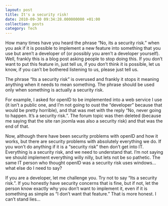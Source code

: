 ```yaml
---
layout: post
title: It's a security risk!
date: 2010-09-30 09:34:28.000000000 +01:00
collection: posts
category: Tech
---
```


How many times have you heard the phrase “No, its a security risk.” when you ask if it is possible to implement a new feature into something that you use but aren’t a developer of (or possibly you aren’t a developer yourself). Well, frankly this is a blog post asking people to stop doing this. If you don’t want to put this feature in, just tell us, if you don’t think it is possible, let us know, if you can’t be bothered listening to us, please just tell us.

The phrase “Its a security risk” is overused and frankly it stops it meaning anything when it needs to mean something. The phrase should be used only when something is actually a security risk.

For example, I asked for openID to be implemented into a web service I use (it isn’t a public one, and I’m not going to oust the “developer” because that would be pretty horrible), and that was met with the reply “No, never going to happen. It’s a security risk.”. The forum topic was then deleted (because me saying that the site ran joomla was also a security risk) and that was the end of that.

Now, although there have been security problems with openID and how it works, but there are security problems with absolutely everything we do. If you won’t do anything if it is a “security risk” then don’t get into IT. Everything is a security risk, and we need to understand that. I’m not saying we should implement everything willy nilly, but lets not be so pathetic. The same IT person who thought openID was a security risk uses windows…what else do I need to say?

If you are a developer, let me challenge you. Try not to say “Its a security risk.”. If you honestly have security concerns that is fine, but if not, let the person know exactly why you don’t want to implement it, even if it is something as simple as “I don’t want that feature.” That is more honest. I can’t stand lies…

